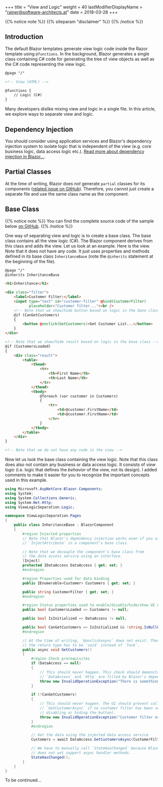 +++
title = "View and Logic"
weight = 40
lastModifierDisplayName = "rainer@software-architects.at"
date = 2018-03-28
+++

{{% notice note %}}
{{% siteparam "disclaimer" %}}
{{% /notice %}}

## Introduction

The default Blazor templates generate view logic code inside the Razor template using `@functions`. In the background, Blazor generates a single class containing C# code for generating the tree of view objects as well as the C# code representing the view logic.

```html
@page "/"

<!-- View (HTML) -->

@functions {
    // Logic (C#)
}
```

Many developers dislike mixing view and logic in a single file. In this article, we explore ways to separate view and logic.

## Dependency Injection

You should consider using application services and Blazor's dependency injection system to isolate logic that is independent of the view (e.g. core business logic, data access logic etc.). [Read more about dependency injection in Blazor...](../dependency-injection/).

## Partial Classes

At the time of writing, Blazor does *not* generate `partial` classes for its components ([related issue on GitHub](https://github.com/aspnet/Blazor/issues/278)). Therefore, you cannot just create a separate file and use the same class name as the component.

## Base Class

{{% notice note %}}
You can find the complete source code of the sample below [on GitHub](https://github.com/software-architects/learn-blazor/tree/master/samples/ViewLogicSeparation).
{{% /notice %}}

One way of separating view and logic is to create a base class. The base class contains all the view logic (C#). The Blazor component derives from this class and adds the view. Let us look at an example. Here is the view. Note that it does not have any code. It just uses properties and methods defined in its base class `InheritanceBase` (note the `@inherits` statement at the beginning of the file).

```html
@page "/"
@inherits InheritanceBase

<h1>Inheritance</h1>

<div class="filter">
    <label>Customer Filter:</label>
    <input type="text" id="customer-filter" @bind(CustomerFilter)
           placeholder="Customer filter..."><br />
    <!-- Note that we show/hide button based on logic in the base class -->
    @if (CanGetCustomers)
    {
        <button @onclick(GetCustomers)>Get Customer List...</button>
    }
</div>

<!-- Note that we show/hide result based on logic in the base class -->
@if (CustomersLoaded)
{
    <div class="result">
        <table>
            <thead>
                <tr>
                    <th>First Name</th>
                    <th>Last Name</th>
                </tr>
            </thead>
            <tbody>
                @foreach (var customer in Customers)
                {
                    <tr>
                        <td>@customer.FirstName</td>
                        <td>@customer.FirstName</td>
                    </tr>
                }
            </tbody>
        </table>
    </div>
}

<!-- Note that we do not have any code in the view -->
```

Now let us look the base class containing the view logic. Note that this class does also not contain any business or data access logic. It consists of *view logic* (i.e. logic that defines the *behavior* of the view, not its design). I added comments to make it easier for you to recognize the important concepts used in this example.

```cs
using Microsoft.AspNetCore.Blazor.Components;
using System;
using System.Collections.Generic;
using System.Net.Http;
using ViewLogicSeparation.Logic;

namespace ViewLogicSeparation.Pages
{
    public class InheritanceBase : BlazorComponent
    {
        #region Injected properties
        // Note that Blazor's dependency injection works even if you use the
        // `InjectAttribute` in a component's base class.

        // Note that we decouple the component's base class from
        // the data access service using an interface.
        [Inject]
        protected IDataAccess DataAccess { get; set; }
        #endregion

        #region Properties used for data binding
        public IEnumerable<Customer> Customers { get; set; }

        public string CustomerFilter { get; set; }
        #endregion

        #region Status properties used to enable/disable/hide/show UI elements
        public bool CustomersLoaded => Customers != null;

        public bool IsInitialized => DataAccess != null;

        public bool CanGetCustomers => IsInitialized && !string.IsNullOrEmpty(CustomerFilter);
        #endregion

        // At the time of writing, `@onclickasync` does not exist. Therefore,
        // the return type has to be `void` instead of `Task`.
        public async void GetCustomers()
        {
            #region Check prerequisites
            if (DataAccess == null)
            {
                // This should never happen. This check should demonstrate that
                // `DataAccess` and `Http` are filled by Blazor's dependency injection.
                throw new InvalidOperationException("There is something wrong with DI");
            }

            if (!CanGetCustomers)
            {
                // This should never happen. The UI should prevent calling 
                // `GetCustomerAsync` if no customer filter has been set (e.g. by
                // disabling or hiding the button).
                throw new InvalidOperationException("Customer filter not set");
            }
            #endregion

            // Get the data using the injected data access service
            Customers = await DataAccess.GetCustomersAsync(CustomerFilter);

            // We have to manually call `StateHasChanged` because Blazor's `onclick`
            // does not yet support async handler methods.
            StateHasChanged();
        }
    }
}
```

To be continued...
